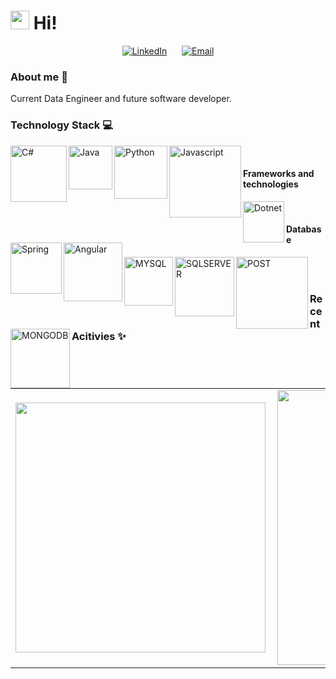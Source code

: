 <h1><img src="https://emojis.slackmojis.com/emojis/images/1563481434/6016/meow_coffee.png?1563481434" width="30"/> Hi! </h1>

<p align="center">
<a href="https://www.linkedin.com/in/lorena-fernandes-cunha-4a0765135/"><img alt="LinkedIn" src="https://img.shields.io/badge/LinkedIn-lorenafernandes-red?style=for-the-badge&logo=linkedin&labelColor=333333"></a> &nbsp &nbsp &nbsp<a href="mailto:lorena.cunha@hotmail.com"><img alt="Email" src="https://img.shields.io/badge/Email-lorena.cunha@hotmail.com-red?style=for-the-badge&logo=microsoft-outlook&labelColor=333333"></a>
</p>

### About me 💬
Current Data Engineer and future software developer.

### Technology Stack 💻

<img align="left" alt="C#" width="90px" src="https://img.shields.io/badge/-C%20Sharp-333333?style=for-the-badge&logo=C%20Sharp" />
<img align="left" alt="Java" width="70px" src="https://img.shields.io/badge/-Java-333333?style=for-the-badge&logo=Java" />
<img align="left" alt="Python" width="85px" src="https://img.shields.io/badge/-python-333333?style=for-the-badge&logo=python" />
<img align="left" alt="Javascript" width="115px" src="https://img.shields.io/badge/-Javascript-333333?style=for-the-badge&logo=Javascript" />

<br/>

#### Frameworks and technologies
<img align="left" alt="Dotnet" width="66px" src= "https://img.shields.io/badge/-.net-333333?style=for-the-badge&logo=.net"/>
<img align="left" alt="Spring" width="82px" src="https://img.shields.io/badge/-spring-333334?style=for-the-badge&logo=spring" />
<img align="left" alt="Angular" width="94px" src="https://img.shields.io/badge/-angular-333334?style=for-the-badge&logo=angular" />



<br/>

#### Database

<img align="left" alt="MYSQL" width="78px" src="https://img.shields.io/badge/-mysql-333333?style=for-the-badge&logo=mysql" />
<img align="left" alt="SQLSERVER" width="95px" src="https://img.shields.io/badge/-Sql%20Server-333333?style=for-the-badge&logo=sql-server" />
<img align="left" alt="POST" width="115px" src="https://img.shields.io/badge/-postgresql-333333?style=for-the-badge&logo=postgresql" />
<img align="left" alt="MONGODB" width="95px" src="https://img.shields.io/badge/-mongodb-333333?style=for-the-badge&logo=mongodb" />



<br/>
<br/>

### Recent Acitivies ✨
<center>
<table>
  <tr>
      <td><img width="400px" align="left" src="https://github-readme-stats.vercel.app/api/top-langs/?username=LorenaFFC&hide=html&layout=compact&theme=radical" /></td>
      <td><img width="440px" align="left" src="https://github-readme-stats.vercel.app/api?username=LorenaFFC&theme=radical&show_icons=true" /></td>
  </tr>  
</table>
</center>
